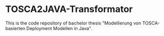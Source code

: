 # TOSCA2JAVA-Transformator
This is the code repository of bachelor thesis "Modellierung von TOSCA-basierten Deployment Modellen in Java".
